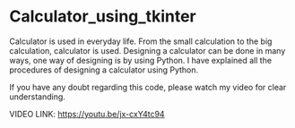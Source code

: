 # Calculator_using_tkinter

Calculator is used in everyday life. From the small calculation to the big calculation, calculator is used. Designing a calculator can be done in many ways, one way of designing is by using Python. I have explained all the procedures of designing a calculator using Python.

If you have any doubt regarding this code, please watch my video for clear understanding.

VIDEO LINK:  https://youtu.be/jx-cxY4tc94
